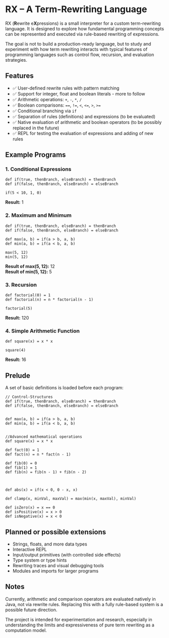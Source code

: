 # RX – A Term-Rewriting Language

RX (**R**ewrite e**X**pressions) is a small interpreter for a custom term-rewriting language. It is designed to explore how fundamental programming concepts can be represented and executed via rule-based rewriting of expressions.

The goal is not to build a production-ready language, but to study and experiment with how term rewriting interacts with typical features of programming languages such as control flow, recursion, and evaluation strategies.

## Features

- ✅ User-defined rewrite rules with pattern matching
- ✅ Support for integer, float and boolean literals - more to follow
- ✅ Arithmetic operations: `+`, `-`, `*`, `/`
- ✅ Boolean comparisons: `==`, `!=`, `<`, `<=`, `>`, `>=`
- ✅ Conditional branching via `if`
- ✅ Separation of rules (definitions) and expressions (to be evaluated)
- ✅ Native evaluation of arithmetic and boolean operators (to be possibly replaced in the future)
- ✅ REPL for testing the evaluation of expressions and adding of new rules

## Example Programs
### 1. Conditional Expressions
```rx
def if(true, thenBranch, elseBranch) = thenBranch
def if(false, thenBranch, elseBranch) = elseBranch

if(5 < 10, 1, 0)
```
**Result:** 1

### 2. Maximum and Minimum
```rx
def if(true, thenBranch, elseBranch) = thenBranch
def if(false, thenBranch, elseBranch) = elseBranch

def max(a, b) = if(a > b, a, b)
def min(a, b) = if(a < b, a, b)

max(5, 12)
min(5, 12)
```
**Result of max(5, 12):** 12\
**Result of min(5, 12):** 5

### 3. Recursion
```rx
def factorial(0) = 1
def factorial(n) = n * factorial(n - 1)

factorial(5)
```
**Result:** 120

### 4. Simple Arithmetic Function
```rx
def square(x) = x * x

square(4)
```
**Result:** 16

## Prelude
A set of basic definitions is loaded before each program:
```rx
// Control-Structures
def if(true, thenBranch, elseBranch) = thenBranch
def if(false, thenBranch, elseBranch) = elseBranch


def max(a, b) = if(a > b, a, b)
def min(a, b) = if(a < b, a, b)


//Advanced mathematical operations
def square(x) = x * x

def fact(0) = 1
def fact(n) = n * fact(n - 1)

def fib(0) = 0
def fib(1) = 1
def fib(n) = fib(n - 1) + fib(n - 2)



def abs(x) = if(x < 0, 0 - x, x)

def clamp(x, minVal, maxVal) = max(min(x, maxVal), minVal)

def isZero(x) = x == 0
def isPositive(x) = x > 0
def isNegative(x) = x < 0
```

## Planned or possible extensions
- Strings, floats, and more data types
- Interactive REPL
- Input/output primitives (with controlled side effects)
- Type system or type hints
- Rewriting traces and visual debugging tools
- Modules and imports for larger programs

## Notes
Currently, arithmetic and comparison operators are evaluated natively in Java, not via rewrite rules. Replacing this with a fully rule-based system is a possible future direction.

The project is intended for experimentation and research, especially in understanding the limits and expressiveness of pure term rewriting as a computation model.

